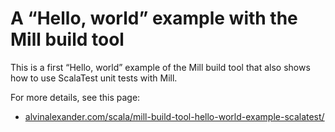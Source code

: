 A “Hello, world” example with the Mill build tool
=================================================

This is a first “Hello, world” example of the Mill build tool that also
shows how to use ScalaTest unit tests with Mill.

For more details, see this page:

- [alvinalexander.com/scala/mill-build-tool-hello-world-example-scalatest/](https://alvinalexander.com/scala/mill-build-tool-hello-world-example-scalatest/)

